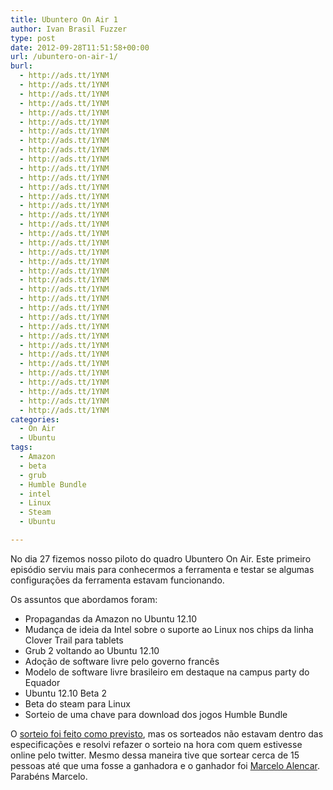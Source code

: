 ```yaml
---
title: Ubuntero On Air 1
author: Ivan Brasil Fuzzer
type: post
date: 2012-09-28T11:51:58+00:00
url: /ubuntero-on-air-1/
burl:
  - http://ads.tt/1YNM
  - http://ads.tt/1YNM
  - http://ads.tt/1YNM
  - http://ads.tt/1YNM
  - http://ads.tt/1YNM
  - http://ads.tt/1YNM
  - http://ads.tt/1YNM
  - http://ads.tt/1YNM
  - http://ads.tt/1YNM
  - http://ads.tt/1YNM
  - http://ads.tt/1YNM
  - http://ads.tt/1YNM
  - http://ads.tt/1YNM
  - http://ads.tt/1YNM
  - http://ads.tt/1YNM
  - http://ads.tt/1YNM
  - http://ads.tt/1YNM
  - http://ads.tt/1YNM
  - http://ads.tt/1YNM
  - http://ads.tt/1YNM
  - http://ads.tt/1YNM
  - http://ads.tt/1YNM
  - http://ads.tt/1YNM
  - http://ads.tt/1YNM
  - http://ads.tt/1YNM
  - http://ads.tt/1YNM
  - http://ads.tt/1YNM
  - http://ads.tt/1YNM
  - http://ads.tt/1YNM
  - http://ads.tt/1YNM
  - http://ads.tt/1YNM
  - http://ads.tt/1YNM
  - http://ads.tt/1YNM
  - http://ads.tt/1YNM
  - http://ads.tt/1YNM
  - http://ads.tt/1YNM
  - http://ads.tt/1YNM
categories:
  - On Air
  - Ubuntu
tags:
  - Amazon
  - beta
  - grub
  - Humble Bundle
  - intel
  - Linux
  - Steam
  - Ubuntu

---
```

No dia 27 fizemos nosso piloto do quadro Ubuntero On Air. Este primeiro episódio serviu mais para conhecermos a ferramenta e testar se algumas configurações da ferramenta estavam funcionando.

<p style="text-align: center;">
</p>

Os assuntos que abordamos foram:

  * Propagandas da Amazon no Ubuntu 12.10
  * Mudança de ideia da Intel sobre o suporte ao Linux nos chips da linha Clover Trail para tablets
  * Grub 2 voltando ao Ubuntu 12.10
  * Adoção de software livre pelo governo francês
  * Modelo de software livre brasileiro em destaque na campus party do Equador
  * Ubuntu 12.10 Beta 2
  * Beta do steam para Linux
  * Sorteio de uma chave para download dos jogos Humble Bundle

O [sorteio foi feito como previsto][1], mas os sorteados não estavam dentro das especificações e resolvi refazer o sorteio na hora com quem estivesse online pelo twitter. Mesmo dessa maneira tive que sortear cerca de 15 pessoas até que uma fosse a ganhadora e o ganhador foi [Marcelo Alencar][2]. Parabéns Marcelo.

 [1]: http://www.ubuntero.com.br/2012/09/the-humble-indie-bundle-6-e-sorteio/
 [2]: https://twitter.com/marcelo_5200